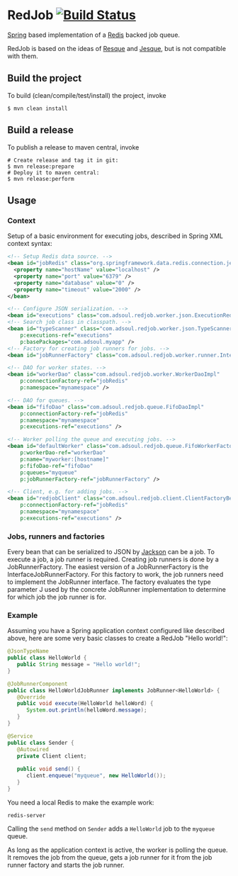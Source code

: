 # RedJob [![Build Status](https://travis-ci.org/shopping24/redjob.svg?branch=master)](https://travis-ci.org/shopping24/redjob)

[Spring](http://projects.spring.io/spring-data-redis/) based implementation 
of a [Redis](https://redis.io/) backed job queue.

RedJob is based on the ideas of [Resque](https://github.com/resque/resque) 
and [Jesque](https://github.com/gresrun/jesque), but is not compatible with them.

## Build the project
To build (clean/compile/test/install) the project, invoke

    $ mvn clean install
    
## Build a release
To publish a release to maven central, invoke

    # Create release and tag it in git:
    $ mvn release:prepare
    # Deploy it to maven central:
    $ mvn release:perform

## Usage

### Context

Setup of a basic environment for executing jobs, described in Spring XML context syntax:

```xml
<!-- Setup Redis data source. -->
<bean id="jobRedis" class="org.springframework.data.redis.connection.jedis.JedisConnectionFactory">
  <property name="hostName" value="localhost" />
  <property name="port" value="6379" />
  <property name="database" value="0" />
  <property name="timeout" value="2000" />
</bean>

<!-- Configure JSON serialization. -->
<bean id="executions" class="com.adsoul.redjob.worker.json.ExecutionRedisSerializer" />
<!-- Search job class in classpath. -->
<bean id="typeScanner" class="com.adsoul.redjob.worker.json.TypeScanner"
    p:executions-ref="executions"
    p:basePackages="com.adsoul.myapp" />
<!-- Factory for creating job runners for jobs. -->     
<bean id="jobRunnerFactory" class="com.adsoul.redjob.worker.runner.InterfaceJobRunnerFactory" />

<!-- DAO for worker states. -->
<bean id="workerDao" class="com.adsoul.redjob.worker.WorkerDaoImpl"
    p:connectionFactory-ref="jobRedis"
    p:namespace="mynamespace" />

<!-- DAO for queues. -->
<bean id="fifoDao" class="com.adsoul.redjob.queue.FifoDaoImpl"
    p:connectionFactory-ref="jobRedis"
    p:namespace="mynamespace"
    p:executions-ref="executions" />

<!-- Worker polling the queue and executing jobs. -->
<bean id="defaultWorker" class="com.adsoul.redjob.queue.FifoWorkerFactoryBean"
    p:workerDao-ref="workerDao"
    p:name="myworker:[hostname]"
    p:fifoDao-ref="fifoDao"
    p:queues="myqueue"
    p:jobRunnerFactory-ref="jobRunnerFactory" />

<!-- Client, e.g. for adding jobs. -->
<bean id="redjobClient" class="com.adsoul.redjob.client.ClientFactoryBean"
    p:connectionFactory-ref="jobRedis"
    p:namespace="mynamespace"
    p:executions-ref="executions" />
```

### Jobs, runners and factories

Every bean that can be serialized to JSON by [Jackson](https://github.com/FasterXML/jackson) can be a job.
To execute a job, a job runner is required. Creating job runners is done by a JobRunnerFactory.
The easiest version of a JobRunnerFactory is the InterfaceJobRunnerFactory.
For this factory to work, the job runners need to implement the JobRunner<J> interface.
The factory evaluates the type parameter J used by the concrete JobRunner implementation 
to determine for which job the job runner is for.

### Example

Assuming you have a Spring application context configured like described above,
here are some very basic classes to create a RedJob "Hello world!":

```java
@JsonTypeName
public class HelloWorld {
   public String message = "Hello world!";
}

@JobRunnerComponent
public class HelloWorldJobRunner implements JobRunner<HelloWorld> {
   @Override
   public void execute(HelloWorld helloWord) {
      System.out.println(helloWord.message);      
   }
}

@Service
public class Sender {
   @Autowired
   private Client client;
   
   public void send() {
      client.enqueue("myqueue", new HelloWorld());
   }
}
```

You need a local Redis to make the example work:

```shell
redis-server
```

Calling the `send` method on `Sender` adds a `HelloWorld` job to the `myqueue` queue.

As long as the application context is active, the worker is polling the queue. 
It removes the job from the queue, gets a job runner for it from the job runner factory and 
starts the job runner.


